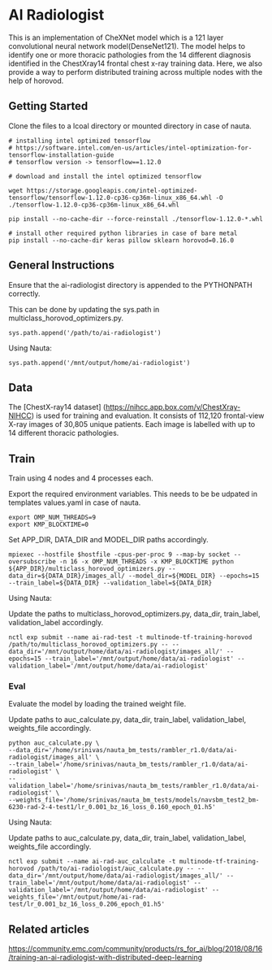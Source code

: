 # AI Radiologist

This is an implementation of CheXNet model which is a 121 layer convolutional neural network model(DenseNet121). The model helps to identify one or more thoracic pathologies from the 14 different diagnosis identified in the ChestXray14 frontal chest x-ray training data. Here, we also provide a way to perform distributed training across multiple nodes with the help of horovod.

## Getting Started

Clone the files to a lcoal  directory or mounted directory in case of nauta.  

```
# installing intel optimized tensorflow
# https://software.intel.com/en-us/articles/intel-optimization-for-tensorflow-installation-guide
# tensorflow version -> tensorflow==1.12.0

# download and install the intel optimized tensorflow

wget https://storage.googleapis.com/intel-optimized-tensorflow/tensorflow-1.12.0-cp36-cp36m-linux_x86_64.whl -O ./tensorflow-1.12.0-cp36-cp36m-linux_x86_64.whl

pip install --no-cache-dir --force-reinstall ./tensorflow-1.12.0-*.whl

# install other required python libraries in case of bare metal
pip install --no-cache-dir keras pillow sklearn horovod=0.16.0
```


## General Instructions

Ensure that the ai-radiologist directory is appended to the PYTHONPATH correctly.

This can be done by updating the sys.path in multiclass_horovod_optimizers.py.

```
sys.path.append('/path/to/ai-radiologist')
```

Using Nauta:

```
sys.path.append('/mnt/output/home/ai-radiologist')
```


## Data

The [ChestX-ray14 dataset] (https://nihcc.app.box.com/v/ChestXray-NIHCC) is used for training and evaluation. It consists of 112,120 frontal-view X-ray images of 30,805 unique patients. Each image is labelled with up to 14 different thoracic pathologies.

## Train

Train using 4 nodes and 4 processes each.

Export the required environment variables. This needs to be be udpated in templates values.yaml in case of nauta.

```
export OMP_NUM_THREADS=9
export KMP_BLOCKTIME=0
```

Set APP_DIR, DATA_DIR and MODEL_DIR paths accordingly.

```
mpiexec --hostfile $hostfile -cpus-per-proc 9 --map-by socket --oversubscribe -n 16 -x OMP_NUM_THREADS -x KMP_BLOCKTIME python ${APP_DIR}/multiclass_horovod_optimizers.py --data_dir=${DATA_DIR}/images_all/ --model_dir=${MODEL_DIR} --epochs=15 --train_label=${DATA_DIR} --validation_label=${DATA_DIR}
```

Using Nauta:

Update the paths to multiclass_horovod_optimizers.py, data_dir, train_label, validation_label accordingly.

```
nctl exp submit --name ai-rad-test -t multinode-tf-training-horovod /path/to/multiclass_horovod_optimizers.py -- --data_dir='/mnt/output/home/data/ai-radiologist/images_all/' --epochs=15 --train_label='/mnt/output/home/data/ai-radiologist' --validation_label='/mnt/output/home/data/ai-radiologist'
```



### Eval

Evaluate the model by loading the trained weight file.

Update paths to auc_calculate.py, data_dir, train_label, validation_label, weights_file accordingly.

```
python auc_calculate.py \
--data_dir='/home/srinivas/nauta_bm_tests/rambler_r1.0/data/ai-radiologist/images_all' \
--train_label='/home/srinivas/nauta_bm_tests/rambler_r1.0/data/ai-radiologist' \
--validation_label='/home/srinivas/nauta_bm_tests/rambler_r1.0/data/ai-radiologist' \
--weights_file='/home/srinivas/nauta_bm_tests/models/navsbm_test2_bm-6230-rad-2-4-test1/lr_0.001_bz_16_loss_0.160_epoch_01.h5'
```


Using Nauta:

Update paths to auc_calculate.py, data_dir, train_label, validation_label, weights_file accordingly.

```
nctl exp submit --name ai-rad-auc_calculate -t multinode-tf-training-horovod /path/to/ai-radiologist/auc_calculate.py -- --data_dir='/mnt/output/home/data/ai-radiologist/images_all/' --train_label='/mnt/output/home/data/ai-radiologist' --validation_label='/mnt/output/home/data/ai-radiologist' --weights_file='/mnt/output/home/ai-rad-test/lr_0.001_bz_16_loss_0.206_epoch_01.h5'

```


## Related articles
  https://community.emc.com/community/products/rs_for_ai/blog/2018/08/16/training-an-ai-radiologist-with-distributed-deep-learning 


